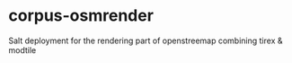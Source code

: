 # corpus-osmrender

Salt deployment for the rendering part of openstreemap combining tirex & modtile
